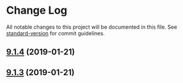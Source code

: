 # Change Log

All notable changes to this project will be documented in this file. See [standard-version](https://github.com/conventional-changelog/standard-version) for commit guidelines.

<a name="9.1.4"></a>
## [9.1.4](https://github.com/coast-team/mute-core/compare/v9.1.3...v9.1.4) (2019-01-21)



<a name="9.1.3"></a>
## [9.1.3](https://github.com/coast-team/mute-core/compare/v9.1.2...v9.1.3) (2019-01-21)
